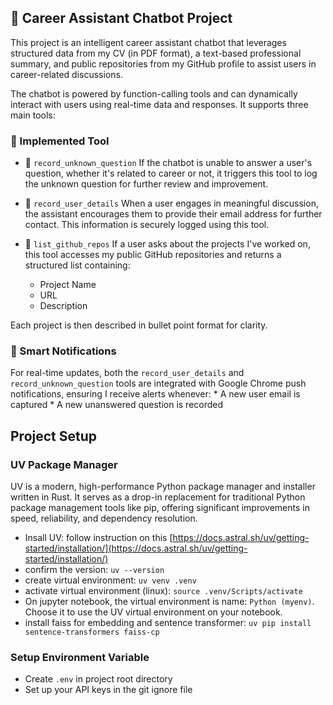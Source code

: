 ## 💬 Career Assistant Chatbot Project
This project is an intelligent career assistant chatbot that leverages structured data from my CV (in PDF format), a text-based professional summary, and public repositories from my GitHub profile to assist users in career-related discussions.

The chatbot is powered by function-calling tools and can dynamically interact with users using real-time data and responses. It supports three main tools:
 
### 🔧 Implemented Tool
 
* 📌 `record_unknown_question`
If the chatbot is unable to answer a user's question, whether it's related to career or not, it triggers this tool to log the unknown question for further review and improvement.

* 📨 `record_user_details`
When a user engages in meaningful discussion, the assistant encourages them to provide their email address for further contact. This information is securely logged using this tool.

* 📂 `list_github_repos`
If a user asks about the projects I've worked on, this tool accesses my public GitHub repositories and returns a structured list containing:
    * Project Name
    * URL
    * Description

Each project is then described in bullet point format for clarity.

### 🔔 Smart Notifications
For real-time updates, both the `record_user_details` and `record_unknown_question` tools are integrated with Google Chrome push notifications, ensuring I receive alerts whenever:
    * A new user email is captured
    * A new unanswered question is recorded

## Project Setup

### UV Package Manager
UV is a modern, high-performance Python package manager and installer written in Rust. It serves as a drop-in replacement for traditional Python package management tools like pip, offering significant improvements in speed, reliability, and dependency resolution.
* Insall UV: follow instruction on this [https://docs.astral.sh/uv/getting-started/installation/](https://docs.astral.sh/uv/getting-started/installation/)
* confirm the version: `uv --version`
* create virtual environment: `uv venv .venv`
* activate virtual environment (linux): `source .venv/Scripts/activate`
* On jupyter notebook, the virtual environment is name: `Python (myenv)`. Choose it to use the UV virtual environment on your notebook.
* install faiss for embedding and sentence transformer: `uv pip install sentence-transformers faiss-cp`

### Setup Environment Variable
* Create `.env` in project root directory 
* Set up your API keys in the git ignore file
